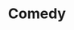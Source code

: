 ---
title: Comedy
categories:
- Writing
- Video Production
- Sony Vegas Video
- Photoshop
- Acting
layout: default
modal-id: 44
img: comedy.png
alt: comedy
youtube-id: 5WBAJMerbxk
project-name: 
project-url:
description: I wrote, animated, and filmed Catsoline primarily using Photoshop and Sony Vegas.
---